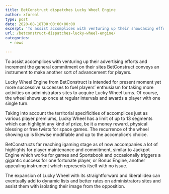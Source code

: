 ```yaml
---
title: BetConstruct dispatches Lucky Wheel Engine
author: xforeal 
type: post
date: 2020-08-18T00:00:00+00:00
excerpt: 'To assist accomplices with venturing up their showcasing efforts and increment the general commitment on their sites BetConstruct conveys an apparatus to make another kind of advancement for players '
url: /betconstruct-dispatches-lucky-wheel-engine/
categories:
  - news

---
```

To assist accomplices with venturing up their advertising efforts and increment the general commitment on their sites BetConstruct conveys an instrument to make another sort of advancement for players. 

Lucky Wheel Engine from BetConstruct is intended for present moment yet more successive successes to fuel players&#8217; enthusiasm for taking more activities on administrators sites to acquire Lucky Wheel turns. Of course, the wheel shows up once at regular intervals and awards a player with one single turn. 

Taking into account the territorial specificities of accomplices just as various player premiums, Lucky Wheel has a limit of up to 13 segments which can highlight any kind of prize, be it a money reward, physical blessing or free twists for space games. The recurrence of the wheel showing up is likewise modifiable and up to the accomplice&#8217;s choice. 

BetConstructs far reaching igaming stage as of now accompanies a lot of highlights for player maintenance and commitment, similar to Jackpot Engine which works for games and Sportsbook and occasionally triggers a gigantic success for one fortunate player, or Bonus Engine, another appealing instrument which represents itself with no issue. 

The expansion of Lucky Wheel with its straightforward and liberal idea can eventually add to dynamic lists and better rates on administrators sites and assist them with isolating their image from the opposition.